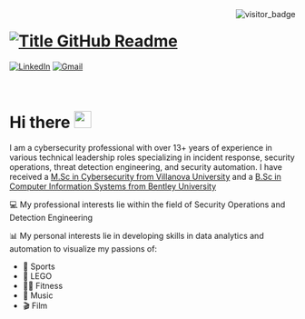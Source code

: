<img align="right" src="https://api.visitorbadge.io/api/visitors?path=https%3A%2F%2Fgithub.com%2Fjonjonscher&countColor=%23263759&style=default" alt="visitor_badge">

<h1 style="text-align: left;">
  <a href="https://git.io/typing-svg" target="_blank">
    <img src="https://readme-typing-svg.herokuapp.com?font=Consolas&weight=800&size=35&duration=3000&pause=500&multiline=true&width=650&height=140&lines=%24+whoami;Jonathan+Scher" alt="Title GitHub Readme" />
  </a>
</h1>

[![LinkedIn](https://img.shields.io/badge/LinkedIn-Jon-informational?style=flat-square&logo=linkedin&logoColor=white)](https://www.linkedin.com/in/jonathanscher/)
[![Gmail](https://img.shields.io/badge/Gmail-jonathanmscher@gmail.com-informational?style=flat-square&color=EA4335&logo=gmail&logoColor=white)](mailto:jonathanmscher@gmail.com?subject=Hey!)

<br>

# Hi there <img src="https://raw.githubusercontent.com/jonjonscher/jonjonscher.github.io/main/images/wave.gif" width="30px">

I am a cybersecurity professional with over 13+ years of experience in various technical leadership roles specializing in incident response, security operations, threat detection engineering, and security automation. I have received a [M.Sc in Cybersecurity from Villanova University](https://www1.villanova.edu/university/engineering/academic-programs/departments/electrical-computer/ms-cybersecurity.html) and a [B.Sc in Computer Information Systems from Bentley University](https://www.bentley.edu/academics/undergraduate-programs/computer-information-systems)

💻 My professional interests lie within the field of Security Operations and Detection Engineering

📊 My personal interests lie in developing skills in data analytics and automation to visualize my passions of:
* 🎾 Sports
* 🧱 LEGO
* 🏋️‍♂️ Fitness
* 🎵 Music
* 🎬 Film


<!-- Helpful Resources

* [Choose an Open Source License](https://choosealicense.com)
* [GitHub Emoji Cheat Sheet](https://www.webfx.com/tools/emoji-cheat-sheet/)
* [Malven's Flexbox Cheatsheet](https://flexbox.malven.co/)
* [Malven's Grid Cheatsheet](https://grid.malven.co/)
* [Img Shields](https://shields.io)
* [GitHub Pages](https://pages.github.com)
* [Google Fonts](https://fonts.google.com/)
* [React Icons](https://react-icons.github.io/react-icons/search)

-->
<!--
**jonjonscher/jonjonscher** is a ✨ _special_ ✨ repository because its `README.md` (this file) appears on your GitHub profile.

Here are some ideas to get you started:

- 🔭 I’m currently working on ...
- 🌱 I’m currently learning ...
- 👯 I’m looking to collaborate on ...
- 🤔 I’m looking for help with ...
- 💬 Ask me about ...
- 📫 How to reach me: ...
- 😄 Pronouns: ...
- ⚡ Fun fact: ...
-->

